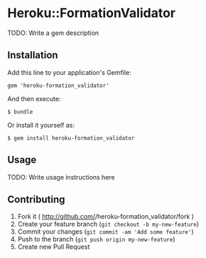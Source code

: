# Heroku::FormationValidator

TODO: Write a gem description

## Installation

Add this line to your application's Gemfile:

    gem 'heroku-formation_validator'

And then execute:

    $ bundle

Or install it yourself as:

    $ gem install heroku-formation_validator

## Usage

TODO: Write usage instructions here

## Contributing

1. Fork it ( http://github.com/<my-github-username>/heroku-formation_validator/fork )
2. Create your feature branch (`git checkout -b my-new-feature`)
3. Commit your changes (`git commit -am 'Add some feature'`)
4. Push to the branch (`git push origin my-new-feature`)
5. Create new Pull Request
